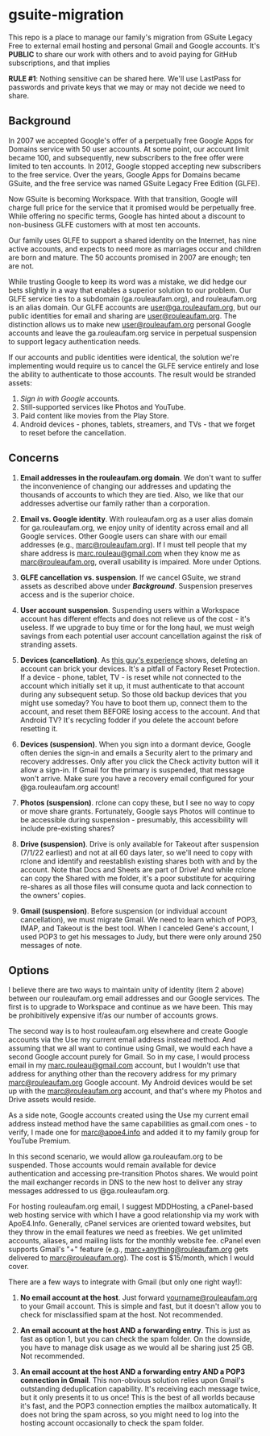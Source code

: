 # gsuite-migration

This repo is a place to manage our family's migration from GSuite Legacy Free to external email hosting and personal Gmail and Google accounts. It's **PUBLIC** to share our work with others and to avoid paying for GitHub subscriptions, and that implies

**RULE #1**: Nothing sensitive can be shared here. We'll use LastPass for passwords and private keys that we may or may not decide we need to share.

## Background

In 2007 we accepted Google's offer of a perpetually free Google Apps for Domains service with 50 user accounts. At some point, our account limit became 100, and subsequently, new subscribers to the free offer were limited to ten accounts. In 2012, Google stopped accepting new subscribers to the free service. Over the years, Google Apps for Domains became GSuite, and the free service was named GSuite Legacy Free Edition (GLFE).

Now GSuite is becoming Workspace. With that transition, Google will charge full price for the service that it promised would be perpetually free. While offering no specific terms, Google has hinted about a discount to non-business GLFE customers with at most ten accounts.

Our family uses GLFE to support a shared identity on the Internet, has nine active accounts, and expects to need more as marriages occur and children are born and mature. The 50 accounts promised in 2007 are enough; ten are not.

While trusting Google to keep its word was a mistake, we did hedge our bets slightly in a way that enables a superior solution to our problem. Our GLFE service ties to a subdomain (ga.rouleaufam.org), and rouleaufam.org is an alias domain. Our GLFE accounts are user@ga.rouleaufam.org, but our public identities for email and sharing are user@rouleaufam.org. The distinction allows us to make new user@rouleaufam.org personal Google accounts and leave the ga.rouleaufam.org service in perpetual suspension to support legacy authentication needs.

If our accounts and public identities were identical, the solution we're implementing would require us to cancel the GLFE service entirely and lose the ability to authenticate to those accounts. The result would be stranded assets:

1. _Sign in with Google_ accounts.
2. Still-supported services like Photos and YouTube.
3. Paid content like movies from the Play Store.
4. Android devices - phones, tablets, streamers, and TVs - that we forget to reset before the cancellation.

## Concerns

1. __Email addresses in the rouleaufam.org domain__. We don't want to suffer the inconvenience of changing our addresses and updating the thousands of accounts to which they are tied. Also, we like that our addresses advertise our family rather than a corporation.

2. __Email vs. Google identity__. With rouleaufam.org as a user alias domain for ga.rouleaufam.org, we enjoy unity of identity across email and all Google services. Other Google users can share with our email addresses (e.g., marc@rouleaufam.org). If I must tell people that my share address is marc.rouleau@gmail.com when they know me as marc@rouleaufam.org, overall usability is impaired. More under Options.

3. __GLFE cancellation vs. suspension__. If we cancel GSuite, we strand assets as described above under ___Background___. Suspension preserves access and is the superior choice.

4. __User account suspension__. Suspending users within a Workspace account has different effects and does not relieve us of the cost - it's useless. If we upgrade to buy time or for the long haul, we must weigh savings from each potential user account cancellation against the risk of stranding assets.

5. __Devices (cancellation)__. As [this guy's experience](https://support.google.com/a/thread/8686383/leaving-gsuite-experience) shows, deleting an account can brick your devices. It's a pitfall of Factory Reset Protection. If a device - phone, tablet, TV - is reset while not connected to the account which initially set it up, it must authenticate to that account during any subsequent setup. So those old backup devices that you might use someday? You have to boot them up, connect them to the account, and reset them BEFORE losing access to the account. And that Android TV? It's recycling fodder if you delete the account before resetting it.

6. __Devices (suspension)__. When you sign into a dormant device, Google often denies the sign-in and emails a Security alert to the primary and recovery addresses. Only after you click the Check activity button will it allow a sign-in. If Gmail for the primary is suspended, that message won't arrive. Make sure you have a recovery email configured for your @ga.rouleaufam.org account!

7. __Photos (suspension)__. rclone can copy these, but I see no way to copy or move share grants. Fortunately, Google says Photos will continue to be accessible during suspension - presumably, this accessibility will include pre-existing shares?

8. __Drive (suspension)__. Drive is only available for Takeout after suspension (7/1/22 earliest) and not at all 60 days later, so we'll need to copy with rclone and identify and reestablish existing shares both with and by the account. Note that Docs and Sheets are part of Drive! And while rclone can copy the Shared with me folder, it's a poor substitute for acquiring re-shares as all those files will consume quota and lack connection to the owners' copies.

9. __Gmail (suspension)__. Before suspension (or individual account cancellation), we must migrate Gmail. We need to learn which of POP3, IMAP, and Takeout is the best tool. When I canceled Gene's account, I used POP3 to get his messages to Judy, but there were only around 250 messages of note.

## Options

I believe there are two ways to maintain unity of identity (item 2 above) between our rouleaufam.org email addresses and our Google services. The first is to upgrade to Workspace and continue as we have been. This may be prohibitively expensive if/as our number of accounts grows.

The second way is to host rouleaufam.org elsewhere and create Google accounts via the Use my current email address instead method. And assuming that we all want to continue using Gmail, we would each have a second Google account purely for Gmail. So in my case, I would process email in my marc.rouleau@gmail.com account, but I wouldn't use that address for anything other than the recovery address for my primary marc@rouleaufam.org Google account. My Android devices would be set up with the marc@rouleaufam.org account, and that's where my Photos and Drive assets would reside.

As a side note, Google accounts created using the Use my current email address instead method have the same capabilities as gmail.com ones - to verify, I made one for marc@apoe4.info and added it to my family group for YouTube Premium.

In this second scenario, we would allow ga.rouleaufam.org to be suspended. Those accounts would remain available for device authentication and accessing pre-transition Photos shares. We would point the mail exchanger records in DNS to the new host to deliver any stray messages addressed to us @ga.rouleaufam.org.

For hosting rouleaufam.org email, I suggest MDDHosting, a cPanel-based web hosting service with which I have a good relationship via my work with ApoE4.Info. Generally, cPanel services are oriented toward websites, but they throw in the email features we need as freebies. We get unlimited accounts, aliases, and mailing lists for the monthly website fee. cPanel even supports Gmail's "+" feature (e.g., marc+anything@rouleaufam.org gets delivered to marc@rouleaufam.org). The cost is $15/month, which I would cover.

There are a few ways to integrate with Gmail (but only one right way!):

1. __No email account at the host__. Just forward yourname@rouleaufam.org to your Gmail account. This is simple and fast, but it doesn't allow you to check for misclassified spam at the host. Not recommended.

2. __An email account at the host AND a forwarding entry__. This is just as fast as option 1, but you can check the spam folder. On the downside, you have to manage disk usage as we would all be sharing just 25 GB. Not recommended.

3. __An email account at the host AND a forwarding entry AND a POP3 connection in Gmail__. This non-obvious solution relies upon Gmail's outstanding deduplication capability. It's receiving each message twice, but it only presents it to us once! This is the best of all worlds because it's fast, and the POP3 connection empties the mailbox automatically. It does not bring the spam across, so you might need to log into the hosting account occasionally to check the spam folder.
